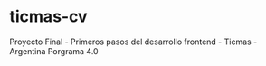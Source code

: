 # ticmas-cv
Proyecto Final - Primeros pasos del desarrollo frontend - Ticmas - Argentina Porgrama 4.0
